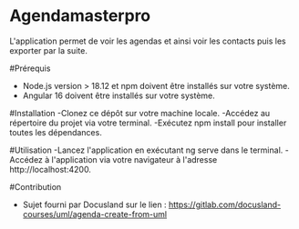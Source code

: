 # Agendamasterpro

L'application permet de voir les agendas et ainsi voir les contacts puis les exporter par la suite.

#Prérequis
  - Node.js version > 18.12 et npm doivent être installés sur votre système.
  - Angular 16 doivent être installés sur votre système.

#Installation
  -Clonez ce dépôt sur votre machine locale.
  -Accédez au répertoire du projet via votre terminal.
  -Exécutez npm install pour installer toutes les dépendances.

#Utilisation
  -Lancez l'application en exécutant ng serve dans le terminal.
  -Accédez à l'application via votre navigateur à l'adresse http://localhost:4200.

#Contribution
  - Sujet fourni par Docusland sur le lien : https://gitlab.com/docusland-courses/uml/agenda-create-from-uml
